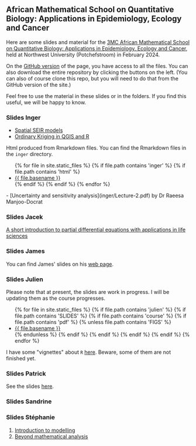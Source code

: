## African Mathematical School on Quantitative Biology: Applications in Epidemiology, Ecology and Cancer
 
Here are some slides and material for the [3MC African Mathematical School on Quantitative Biology: Applications in Epidemiology, Ecology and Cancer](https://natural-sciences.nwu.ac.za/paa/3MC-School-2024), held at Northwest University (Potchefstroom) in February 2024.

On the [GitHub version](https://github.com/julien-arino/3MC-2024-02-Potch/) of the page, you have access to all the files. You can also download the entire repository by clicking the buttons on the left. (You can also of course clone this repo, but you will need to do that from the GitHub version of the site.)

Feel free to use the material in these slides or in the folders. If you find this useful, we will be happy to know.

### Slides Inger

- [Spatial SEIR models](inger/SS.pdf)
- [Ordinary Kriging in QGIS and R](inger/RThiede_OrdinaryKriging.pdf)

Html produced from Rmarkdown files. You can find the Rmarkdown files in the `inger` directory.
<ul>
{% for file in site.static_files %}
  {% if file.path contains 'inger' %}
    {% if file.path contains 'html' %}
      <li><a href="https://julien-arino.github.io/3MC-2024-02-Potch/inger/{{ file.basename }}.html">{{ file.basename }}</a></li>
    {% endif %}
  {% endif %}
{% endfor %}
</ul>
- [Uncertainty and sensitivity analysis](inger/Lecture-2.pdf) by Dr Raeesa Manjoo-Docrat

### Slides Jacek

[A short introduction to partial differential
equations with applications in life sciences](assets/pdf/Jacek-Potch2024a.pdf)

### Slides James

You can find James' slides on his [web page](https://jameswatmough.github.io/teaching/).

### Slides Julien

Please note that at present, the slides are work in progress. I will be updating them as the course progresses.

<ul>
{% for file in site.static_files %}
  {% if file.path contains 'julien' %}
    {% if file.path contains 'SLIDES' %}
      {% if file.path contains 'course' %}
        {% if file.path contains 'pdf' %}
          {% unless file.path contains 'FIGS' %}
            <li><a href="https://julien-arino.github.io/3MC-2024-02-Potch/julien/SLIDES/{{ file.basename }}.pdf">{{ file.basename }}</a></li>
          {% endunless %}
        {% endif %}
      {% endif %}
    {% endif %}
  {% endif %}
{% endfor %}
</ul>

I have some "vignettes" about `R` [here](https://julien-arino.github.io/R-for-modellers/). Beware, some of them are not finished yet.

### Slides Patrick

See the slides [here](assets/pdf/3MC_school_2024_Patrick.pdf).

### Slides Sandrine

### Slides Stéphanie

1. [Introduction to modelling](assets/pdf/Portet_2024_1_2.pdf)
2. [Beyond mathematical analysis](assets/pdf/Portet_2024_3.pdf)

